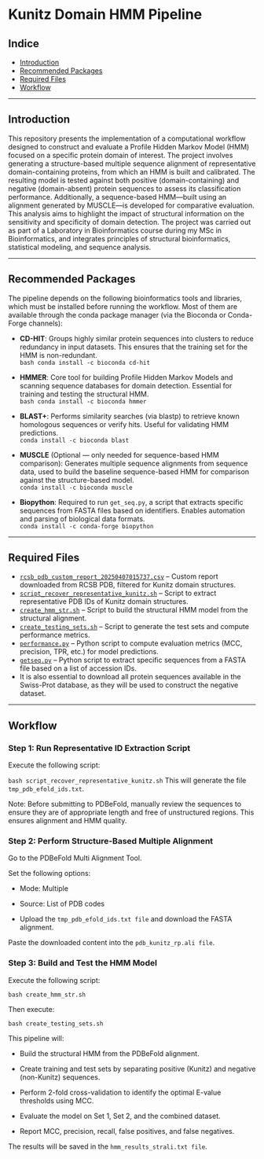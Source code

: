 # Kunitz Domain HMM Pipeline

## Indice

- [Introduction](#introduction)
- [Recommended Packages](#recommended-packages)
- [Required Files](#required-files)
- [Workflow](#workflow)

---

## Introduction

This repository presents the implementation of a computational workflow designed to construct and evaluate a Profile Hidden Markov Model (HMM) focused on a specific protein domain of interest. The project involves generating a structure-based multiple sequence alignment of representative domain-containing proteins, from which an HMM is built and calibrated. The resulting model is tested against both positive (domain-containing) and negative (domain-absent) protein sequences to assess its classification performance. Additionally, a sequence-based HMM—built using an alignment generated by MUSCLE—is developed for comparative evaluation. This analysis aims to highlight the impact of structural information on the sensitivity and specificity of domain detection. The project was carried out as part of a Laboratory in Bioinformatics course during my MSc in Bioinformatics, and integrates principles of structural bioinformatics, statistical modeling, and sequence analysis.

---

## Recommended Packages

The pipeline depends on the following bioinformatics tools and libraries, which must be installed before running the workflow. Most of them are available through the conda package manager (via the Bioconda or Conda-Forge channels):

- **CD-HIT**: Groups highly similar protein sequences into clusters to reduce redundancy in input datasets. This ensures that the training set for the HMM is non-redundant.  
  `bash conda install -c bioconda cd-hit`

- **HMMER**: Core tool for building Profile Hidden Markov Models and scanning sequence databases for domain detection. Essential for training and testing the structural HMM.  
  `bash conda install -c bioconda hmmer`

- **BLAST+**: Performs similarity searches (via blastp) to retrieve known homologous sequences or verify hits. Useful for validating HMM predictions.  
  `conda install -c bioconda blast`

- **MUSCLE** (Optional — only needed for sequence-based HMM comparison): Generates multiple sequence alignments from sequence data, used to build the baseline sequence-based HMM for comparison against the structure-based model.  
  `conda install -c bioconda muscle`

- **Biopython**: Required to run `get_seq.py`, a script that extracts specific sequences from FASTA files based on identifiers. Enables automation and parsing of biological data formats.  
  `conda install -c conda-forge biopython`

---

## Required Files

- [`rcsb_pdb_custom_report_20250407015737.csv`](./rcsb_pdb_custom_report_20250407015737.csv) – Custom report downloaded from RCSB PDB, filtered for Kunitz domain structures.
- [`script_recover_representative_kunitz.sh`](./script_recover_representative_kunitz.sh) – Script to extract representative PDB IDs of Kunitz domain structures.
- [`create_hmm_str.sh`](./create_hmm_str.sh) – Script to build the structural HMM model from the structural alignment.
- [`create_testing_sets.sh`](./create_testing_sets.sh) – Script to generate the test sets and compute performance metrics.
- [`performance.py`](./performance.py) – Python script to compute evaluation metrics (MCC, precision, TPR, etc.) for model predictions.
- [`getseq.py`](./getseq.py) – Python script to extract specific sequences from a FASTA file based on a list of accession IDs.
- It is also essential to download all protein sequences available in the Swiss-Prot database, as they will be used to construct the negative dataset.


---

## Workflow

### Step 1: Run Representative ID Extraction Script
Execute the following script:

```bash script_recover_representative_kunitz.sh```
This will generate the file `tmp_pdb_efold_ids.txt`.

Note: Before submitting to PDBeFold, manually review the sequences to ensure they are of appropriate length and free of unstructured regions. This ensures alignment and HMM quality.

### Step 2: Perform Structure-Based Multiple Alignment
Go to the PDBeFold Multi Alignment Tool.

Set the following options:

- Mode: Multiple

- Source: List of PDB codes

- Upload the `tmp_pdb_efold_ids.txt file` and download the FASTA alignment.

Paste the downloaded content into the `pdb_kunitz_rp.ali file`.

### Step 3: Build and Test the HMM Model

Execute the following script:

```bash create_hmm_str.sh```

Then execute:

```bash create_testing_sets.sh```

This pipeline will:

- Build the structural HMM from the PDBeFold alignment.

- Create training and test sets by separating positive (Kunitz) and negative (non-Kunitz) sequences.

- Perform 2-fold cross-validation to identify the optimal E-value thresholds using MCC.

- Evaluate the model on Set 1, Set 2, and the combined dataset.

- Report MCC, precision, recall, false positives, and false negatives.

The results will be saved in the `hmm_results_strali.txt file`.


